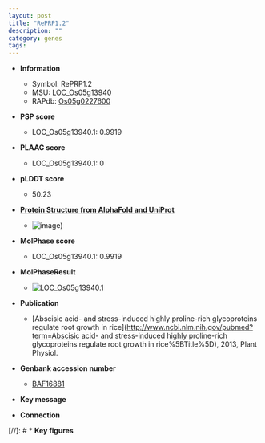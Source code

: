 ```yaml
---
layout: post
title: "RePRP1.2"
description: ""
category: genes
tags: 
---
```


* **Information**  
    + Symbol: RePRP1.2  
    + MSU: [LOC_Os05g13940](http://rice.plantbiology.msu.edu/cgi-bin/ORF_infopage.cgi?orf=LOC_Os05g13940)  
    + RAPdb: [Os05g0227600](http://rapdb.dna.affrc.go.jp/viewer/gbrowse_details/irgsp1?name=Os05g0227600)  

* **PSP score**  
    + LOC_Os05g13940.1: 0.9919 

* **PLAAC score**  
    + LOC_Os05g13940.1: 0 

* **pLDDT score**
    + 50.23

* **[Protein Structure from AlphaFold and UniProt](https://www.uniprot.org/uniprotkb/Q84PC5/entry#structure)**
    + ![image](https://ricepsp.github.io/images/Q8/AF-Q84PC5-F1.png))

* **MolPhase score**
    + LOC_Os05g13940.1: 0.9919

* **MolPhaseResult**
    + ![LOC_Os05g13940.1](https://ricepsp.github.io/pictures/LOC_Os05g/LOC_Os05g13940.1.png)

* **Publication**  
    + [Abscisic acid- and stress-induced highly proline-rich glycoproteins regulate root growth in rice](http://www.ncbi.nlm.nih.gov/pubmed?term=Abscisic acid- and stress-induced highly proline-rich glycoproteins regulate root growth in rice%5BTitle%5D), 2013, Plant Physiol.

* **Genbank accession number**  
    + [BAF16881](http://www.ncbi.nlm.nih.gov/nuccore/BAF16881)

* **Key message**  

* **Connection**  

[//]: # * **Key figures**  


